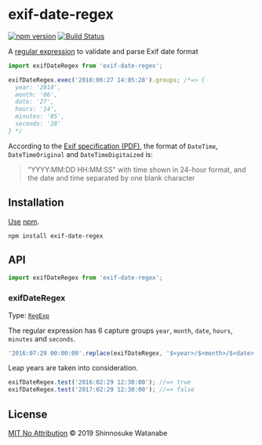 # exif-date-regex

[![npm version](https://img.shields.io/npm/v/exif-date-regex.svg)](https://www.npmjs.com/package/exif-date-regex)
[![Build Status](https://travis-ci.com/shinnn/exif-date-regex.svg?branch=master)](https://travis-ci.com/shinnn/exif-date-regex)

A [regular expression](https://developer.mozilla.org/docs/Web/JavaScript/Guide/Regular_Expressions) to validate and parse Exif date format

```javascript
import exifDateRegex from 'exif-date-regex';

exifDateRegex.exec('2018:06:27 14:05:28').groups; /*=> {
  year: '2018',
  month: '06',
  date: '27',
  hours: '14',
  minutes: '05',
  seconds: '28'
} */
```

According to the [Exif specification (PDF)](http://www.cipa.jp/std/documents/e/DC-008-Translation-2016-E.pdf), the format of `DateTime`, `DateTimeOriginal` and `DateTimeDigitaized` is:

> "YYYY:MM:DD HH:MM:SS" with time shown in 24-hour
format, and the date and time separated by one blank character

## Installation

[Use](https://docs.npmjs.com/cli/install) [npm](https://docs.npmjs.com/getting-started/what-is-npm).

```
npm install exif-date-regex
```

## API

```javascript
import exifDateRegex from 'exif-date-regex';
```

### exifDateRegex

Type: [`RegExp`](https://developer.mozilla.org/docs/Web/JavaScript/Reference/Global_Objects/RegExp)

The regular expression has 6 capture groups `year`, `month`, `date`, `hours`, `minutes` and `seconds`.

```javascript
'2016:07:29 00:00:00'.replace(exifDateRegex, '$<year>/$<month>/$<date>'); //=> '2016/07/29'
```

Leap years are taken into consideration.

```javascript
exifDateRegex.test('2016:02:29 12:30:00'); //=> true
exifDateRegex.test('2017:02:29 12:30:00'); //=> false
```

## License

[MIT No Attribution](./LICENSE) © 2019 Shinnosuke Watanabe
